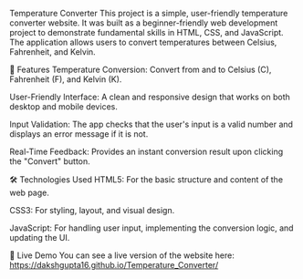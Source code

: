 Temperature Converter
This project is a simple, user-friendly temperature converter website. It was built as a beginner-friendly web development project to demonstrate fundamental skills in HTML, CSS, and JavaScript. The application allows users to convert temperatures between Celsius, Fahrenheit, and Kelvin.

🚀 Features
Temperature Conversion: Convert from and to Celsius (C), Fahrenheit (F), and Kelvin (K).

User-Friendly Interface: A clean and responsive design that works on both desktop and mobile devices.

Input Validation: The app checks that the user's input is a valid number and displays an error message if it is not.

Real-Time Feedback: Provides an instant conversion result upon clicking the "Convert" button.

🛠️ Technologies Used
HTML5: For the basic structure and content of the web page.

CSS3: For styling, layout, and visual design.

JavaScript: For handling user input, implementing the conversion logic, and updating the UI.

🔗 Live Demo
You can see a live version of the website here:
https://dakshgupta16.github.io/Temperature_Converter/
